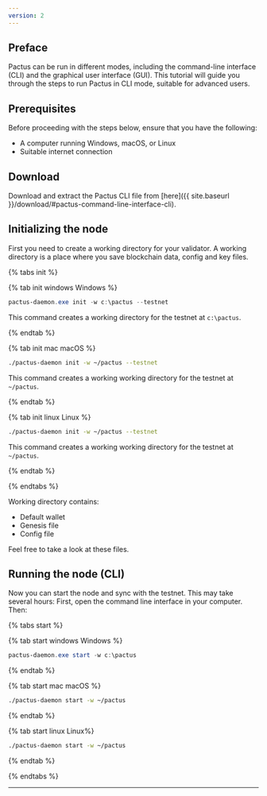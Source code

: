 ```yaml
---
version: 2
---
```


## Preface

Pactus can be run in different modes, including the command-line interface (CLI) and the graphical user interface (GUI).
This tutorial will guide you through the steps to run Pactus in CLI mode, suitable for advanced users.

## Prerequisites

Before proceeding with the steps below, ensure that you have the following:

- A computer running Windows, macOS, or Linux
- Suitable internet connection

## Download

Download and extract the Pactus CLI file from [here]({{ site.baseurl }}/download/#pactus-command-line-interface-cli).

## Initializing the node

First you need to create a working directory for your validator. A working directory is a place
where you save blockchain data, config and key files.

{% tabs init %}

{% tab init windows <i class="fa-brands fa-windows"></i> Windows %}

```powershell
pactus-daemon.exe init -w c:\pactus --testnet
```

This command creates a working directory for the testnet at `c:\pactus`.

{% endtab %}

{% tab init mac <i class="fa-brands fa-apple"></i> macOS %}

```bash
./pactus-daemon init -w ~/pactus --testnet
```

This command creates a working working directory for the testnet at `~/pactus`.

{% endtab %}

{% tab init linux <i class="fa-brands fa-linux"></i> Linux %}

```bash
./pactus-daemon init -w ~/pactus --testnet
```

This command creates a working working directory for the testnet at `~/pactus`.

{% endtab %}

{% endtabs %}

Working directory contains:

- Default wallet
- Genesis file
- Config file

Feel free to take a look at these files.

## Running the node (CLI)

Now you can start the node and sync with the testnet. This may take several hours:
First, open the command line interface in your computer. Then:

{% tabs start %}

{% tab start windows <i class="fa-brands fa-windows"></i> Windows %}

```powershell
pactus-daemon.exe start -w c:\pactus
```

{% endtab %}

{% tab start mac <i class="fa-brands fa-apple"></i> macOS %}

```bash
./pactus-daemon start -w ~/pactus
```

{% endtab %}

{% tab start linux <i class="fa-brands fa-linux"></i> Linux%}

```bash
./pactus-daemon start -w ~/pactus
```

{% endtab %}

{% endtabs %}

---
